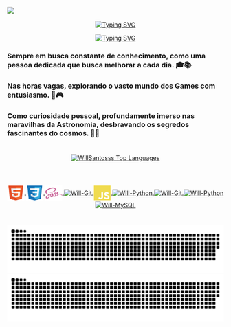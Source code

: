 ![](https://github.com/WillSantosss/Imgs/blob/master/DripBanner-github.png) 

<p align="center">
<a href="https://git.io/typing-svg"><img src="https://readme-typing-svg.demolab.com?font=Fira+Code&size=30&duration=0.1&pause=100000&color=8A63F1&center=true&width=435&height=50&lines=Willian+Monteiro" alt="Typing SVG" /></a>
</p>

<p align="center">
<a href="https://git.io/typing-svg"><img src="https://readme-typing-svg.demolab.com?font=Fira+Code&weight=450&size=30&duration=4000&pause=1000&color=8A63F1&center=true&width=740&lines=Desenvolvedor+Front-end;O+conhecimento+%C3%A9+uma+jornada+sem+fim!%E2%9C%A8" alt="Typing SVG" /></a>
</p>

 ### Sempre em busca constante de conhecimento, como uma pessoa dedicada que busca melhorar a cada dia. :mortar_board::books:
 ### Nas horas vagas, explorando o vasto mundo dos Games com entusiasmo. :space_invader::video_game:
 ### Como curiosidade pessoal, profundamente imerso nas maravilhas da Astronomia, desbravando os segredos fascinantes do cosmos. :telescope::milky_way:

#

<div align="center">
<a href="https://github.com/WillSantosss">
<img alt="WillSantosss Top Languages" loading="lazy" height="220em" src="https://card-repository-aapb.vercel.app/api/top-langs/?username=WillSantosss&langs_count=8&layout=compact&theme=react&hide_border=true&bg_color=1F222E&title_color=8A63F1FF&icon_color=F8D866&hide=shell&locale=pt-br""/>
</div>
  
#
  
<div align="center" style="display: inline_block"><br>
  <img align="center" alt="Will-HTML" height="35" width="40" src="https://raw.githubusercontent.com/devicons/devicon/master/icons/html5/html5-original.svg">
  <img align="center" alt="Will-CSS" height="35" width="40" src="https://raw.githubusercontent.com/devicons/devicon/master/icons/css3/css3-original.svg">
  <img align="center" alt="Will-CSS" height="35" width="40" src="https://raw.githubusercontent.com/devicons/devicon/master/icons/sass/sass-original.svg">
    <img align="center" alt="Will-Git" height="35" width="40" src="https://cdn.jsdelivr.net/gh/devicons/devicon/icons/bootstrap/bootstrap-original-wordmark.svg">
  <img align="center" alt="Will-Js" height="35" width="40" src="https://raw.githubusercontent.com/devicons/devicon/master/icons/javascript/javascript-plain.svg">
  <img align="center" alt="Will-Python" height="35" width="40" src="https://cdn.jsdelivr.net/gh/devicons/devicon/icons/react/react-original.svg">
    <img align="center" alt="Will-Git" height="35" width="40" src="https://cdn.jsdelivr.net/gh/devicons/devicon/icons/git/git-original.svg">
  <img align="center" alt="Will-Python" height="35" width="40" src="https://cdn.jsdelivr.net/gh/devicons/devicon/icons/php/php-plain.svg">
  <img align="center" alt="Will-MySQL" height="35" width="40" src="https://cdn.jsdelivr.net/gh/devicons/devicon/icons/mysql/mysql-original-wordmark.svg">

 </div>
  
  #


  <p align="center" > 
  <a href="https://raw.githubusercontent.com/willsantosss/willsantosss/media/github-contribution-grid-snake.svg#gh-dark-mode-only" target="_blank" rel="noopener noreferrer">
    <img src="https://raw.githubusercontent.com/willsantosss/willsantosss/media/github-contribution-grid-snake-dark.svg"/>
  </a>
  
  <a href="https://raw.githubusercontent.com/willsantosss/willsantosss/media/github-contribution-grid-snake.svg#gh-light-mode-only" target="_blank" rel="noopener noreferrer">
    <img src="https://raw.githubusercontent.com/willsantosss/willsantosss/media/github-contribution-grid-snake.svg"/>
  </a>
  </p>



  
